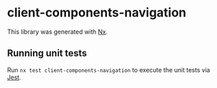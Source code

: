 # client-components-navigation

This library was generated with [Nx](https://nx.dev).

## Running unit tests

Run `nx test client-components-navigation` to execute the unit tests via [Jest](https://jestjs.io).
